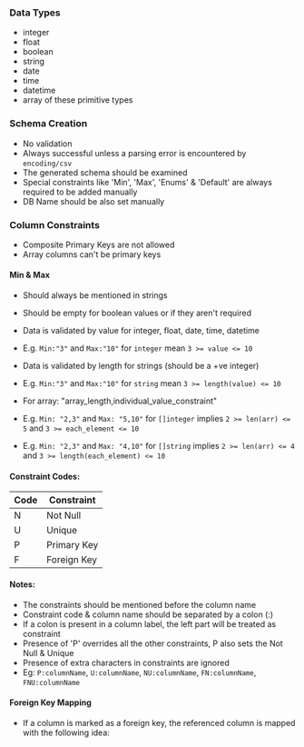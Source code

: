 ### Data Types

- integer
- float
- boolean
- string
- date
- time
- datetime
- array of these primitive types

### Schema Creation

- No validation
- Always successful unless a parsing error is encountered by `encoding/csv`
- The generated schema should be examined
- Special constraints like 'Min', 'Max', 'Enums' & 'Default' are always required to be added manually
- DB Name should be also set manually

### Column Constraints

- Composite Primary Keys are not allowed
- Array columns can't be primary keys

#### Min & Max

- Should always be mentioned in strings
- Should be empty for boolean values or if they aren't required

- Data is validated by value for integer, float, date, time, datetime
- E.g. `Min:"3"` and `Max:"10"` for `integer` mean `3 >= value <= 10`

- Data is validated by length for strings (should be a +ve integer)
- E.g. `Min:"3"` and `Max:"10"` for `string` mean `3 >= length(value) <= 10`

- For array: "array_length,individual_value_constraint"
- E.g. `Min: "2,3"` and `Max: "5,10"` for `[]integer` implies `2 >= len(arr) <= 5` and `3 >= each_element <= 10`
- E.g. `Min: "2,3"` and `Max: "4,10"` for `[]string` implies `2 >= len(arr) <= 4` and `3 >= length(each_element) <= 10`

#### Constraint Codes:

| Code | Constraint  |
| ---- | ----------- |
| N    | Not Null    |
| U    | Unique      |
| P    | Primary Key |
| F    | Foreign Key |

#### Notes:

- The constraints should be mentioned before the column name
- Constraint code & column name should be separated by a colon (:)
- If a colon is present in a column label, the left part will be treated as constraint
- Presence of 'P' overrides all the other constraints, P also sets the Not Null & Unique
- Presence of extra characters in constraints are ignored
- Eg: `P:columnName`, `U:columnName`, `NU:columnName`, `FN:columnName`, `FNU:columnName`

#### Foreign Key Mapping

- If a column is marked as a foreign key, the referenced column is mapped with the following idea:
